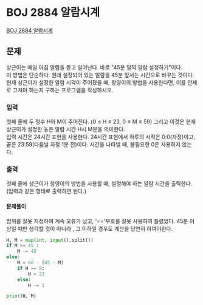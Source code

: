 # BOJ 2884 알람시계
[BOJ 2884 알람시계](https://www.acmicpc.net/problem/2884)

## 문제
상근이는 매일 아침 알람을 듣고 일어난다. 
바로 "45분 일찍 알람 설정하기"이다.  
이 방법은 단순하다. 원래 설정되어 있는 알람을 45분 앞서는 시간으로 바꾸는 것이다. 
현재 상근이가 설정한 알람 시각이 주어졌을 때, 창영이의 방법을 사용한다면, 이를 언제로 고쳐야 하는지 구하는 프로그램을 작성하시오.

### 입력
첫째 줄에 두 정수 H와 M이 주어진다. (0 ≤ H ≤ 23, 0 ≤ M ≤ 59) 그리고 이것은 현재 상근이가 설정한 놓은 알람 시간 H시 M분을 의미한다.  
입력 시간은 24시간 표현을 사용한다. 24시간 표현에서 하루의 시작은 0:0(자정)이고, 끝은 23:59(다음날 자정 1분 전)이다. 시간을 나타낼 때, 불필요한 0은 사용하지 않는다.

### 출력
첫째 줄에 상근이가 창영이의 방법을 사용할 때, 설정해야 하는 알람 시간을 출력한다. (입력과 같은 형태로 출력하면 된다.)

#### 문제풀이
범위를 잘못 지정하여 계속 오류가 났고, '=='부호를 잘못 사용하여 틀렸었다. 
45분 이상일 때만 생각할 것이 아니라 , 그 이하일 경우도 계산을 당연히 하여야한다. 
```python
H, M = map(int, input().split())
if M >= 45 : 
    M -= 45
else:
    M = 60 - (45 - M)
    if H == 0:
        H = 23
    else: 
        H -= 1

print(H, M)
```
